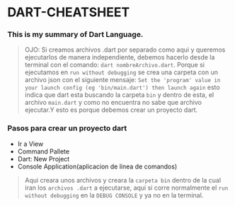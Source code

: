 # DART-CHEATSHEET
### This is my summary of Dart Language.

>OJO: Si creamos archivos .dart por separado como aqui y queremos ejecutarlos de manera independiente, debemos hacerlo desde la terminal con el comando: `dart nombreArchivo.dart`. Porque si ejecutamos en `run without debugging` se crea una carpeta con un archivo json con el siguiente mensaje: `Set the 'program' value in your launch config (eg 'bin/main.dart') then launch again` esto indica que dart esta buscando la carpeta `bin` y dentro de esta, el archivo `main.dart` y como no encuentra no sabe que archivo ejecutar.Y esto es porque debemos crear un proyecto dart.

### Pasos para crear un proyecto dart
+ Ir a View
+ Command Pallete
+ Dart: New Project
+ Console Application(aplicacion de linea de comandos)

>Aqui creara unos archivos y creara la `carpeta bin` dentro de la cual iran los `archivos .dart` a ejecutarse, aqui si corre normalmente el `run without debugging` en la `DEBUG CONSOLE` y ya no en la terminal. 
